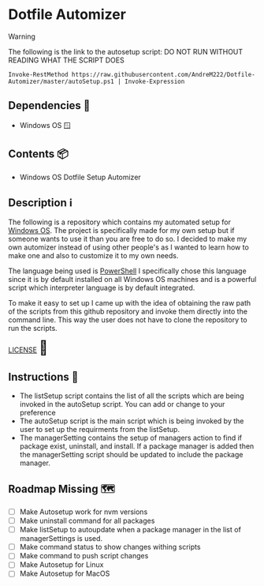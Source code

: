<h1>Dotfile Automizer</h1>

> [!WARNING]
> The following is the link to the autosetup script: DO NOT RUN WITHOUT READING WHAT THE SCRIPT DOES
> ```
> Invoke-RestMethod https://raw.githubusercontent.com/AndreM222/Dotfile-Automizer/master/autoSetup.ps1 | Invoke-Expression 
> ```

<h2>Dependencies 📃</h2>

- Windows OS 🪟

<h2>Contents 📦</h2>

- Windows OS Dotfile Setup Automizer

<h2>Description ℹ️</h2>

The following is a repository which contains my automated setup for [Windows OS](https://www.microsoft.com/en-us/windows?r=1).
The project is specifically made for my own setup but if someone wants to use it than you are free to do so.
I decided to make my own automizer instead of using other people's as I wanted to learn how to make one and 
also to customize it to my own needs. 

The language being used is [PowerShell](https://learn.microsoft.com/en-us/windows-server/administration/windows-commands/powershell)
I specifically chose this language since it is by default installed on all Windows OS machines and is a powerful 
script which interpreter language is by default integrated.

To make it easy to set up I came up with the idea of obtaining the raw path of the scripts from this github 
repository and invoke them directly into the command line. This way the user does not have to clone the repository to 
run the scripts.

[LICENSE](https://github.com/AndreM222/Dotfile-Automizer/blob/master/License) <span style="font-size:2em">🪪</span>

<h2>Instructions 📖</h2>

- The listSetup script contains the list of all the scripts which are being invoked in the autoSetup script. You can
add or change to your preference
- The autoSetup script is the main script which is being invoked by the user to set up the requirments
from the listSetup.
- The managerSetting contains the setup of managers action to find if package exist, uninstall, and install. If a 
package manager is added then the managerSetting script should be updated to include the package manager.

<h2>Roadmap Missing 🗺️</h2>

- [ ] Make Autosetup work for nvm versions
- [ ] Make uninstall command for all packages
- [ ] Make listSetup to autoupdate when a package manager in the list of managerSettings is used.
- [ ] Make command status to show changes withing scripts
- [ ] Make command to push script changes
- [ ] Make Autosetup for Linux
- [ ] Make Autosetup for MacOS
